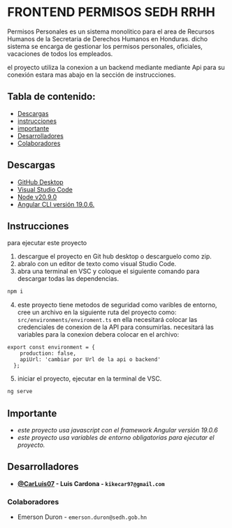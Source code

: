 # FRONTEND PERMISOS SEDH RRHH

Permisos Personales es un sistema monolitico para el area de Recursos Humanos de la Secretaria de Derechos Humanos en Honduras. dicho sistema se encarga de gestionar los permisos personales, oficiales, vacaciones de todos los empleados.

el proyecto utiliza la conexion a un backend mediante mediante Api para su conexión estara mas abajo en la sección de instrucciones.

## Tabla de contenido:
* [Descargas](#descargas)
* [instrucciones](#instrucciones)
* [importante](#importante)
* [Desarrolladores](#desarrolladores)
* [Colaboradores](#colaboradores)


## Descargas  
- [GitHub Desktop](https://desktop.github.com/)
- [Visual Studio Code](https://code.visualstudio.com/download)
- [Node v20.9.0](https://nodejs.org/en/blog/release/v20.9.0)
- [Angular CLI versión 19.0.6.](https://angular.dev/installation)

## Instrucciones
para ejecutar este proyecto 
1. descargue el proyecto en Git hub desktop o descarguelo como zip.
2. abralo con un editor de texto como visual Studio Code.
3. abra una terminal en VSC y coloque el siguiente comando para descargar todas las dependencias.

```bash
npm i
```

4. este proyecto tiene metodos de seguridad como varibles de entorno, cree un archivo en la siguiente ruta del proyecto como: `src/environments/enviroment.ts` en ella necesitará colocar las credenciales de conexion de la API para consumirlas.
necesitará las variables para la conexion debera colocar en el archivo: 

```
export const environment = {
    production: false,
    apiUrl: 'cambiar por Url de la api o backend'
  };
```

5. iniciar el proyecto, ejecutar en la terminal de VSC.
```bash
ng serve
```

## Importante
* *este proyecto usa javascript con el framework Angular versión 19.0.6*
* *este proyecto usa variables de entorno obligatorias para ejecutar el proyecto.*

## Desarrolladores
- **[@CarLuis07](https://github.com/CarLuis07/)  - Luis Cardona - `kikecar97@gmail.com`**

### Colaboradores


- Emerson Duron  - `emerson.duron@sedh.gob.hn`
